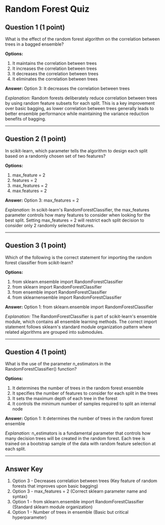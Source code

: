 # Random Forest Quiz

## Question 1 (1 point)
What is the effect of the random forest algorithm on the correlation between trees in a bagged ensemble?

**Options:**
1. It maintains the correlation between trees
2. It increases the correlation between trees
3. It decreases the correlation between trees
4. It eliminates the correlation between trees

**Answer:** Option 3: It decreases the correlation between trees

*Explanation:* Random forests deliberately reduce correlation between trees by using random feature subsets for each split. This is a key improvement over basic bagging, as lower correlation between trees generally leads to better ensemble performance while maintaining the variance reduction benefits of bagging.

---

## Question 2 (1 point)
In scikit-learn, which parameter tells the algorithm to design each split based on a randomly chosen set of two features?

**Options:**
1. max_feature = 2
2. features = 2
3. max_features = 2
4. max.features = 2

**Answer:** Option 3: max_features = 2

*Explanation:* In scikit-learn's RandomForestClassifier, the max_features parameter controls how many features to consider when looking for the best split. Setting max_features = 2 will restrict each split decision to consider only 2 randomly selected features.

---

## Question 3 (1 point)
Which of the following is the correct statement for importing the random forest classifier from scikit-learn?

**Options:**
1. from sklearn.ensemble import RandomForestClassifier
2. from sklearn import RandomForestClassifier
3. from ensemble import RandomForestClassifier
4. from sklearnensemble import RandomForestClassifier

**Answer:** Option 1: from sklearn.ensemble import RandomForestClassifier

*Explanation:* The RandomForestClassifier is part of scikit-learn's ensemble module, which contains all ensemble learning methods. The correct import statement follows sklearn's standard module organization pattern where related algorithms are grouped into submodules.

---

## Question 4 (1 point)
What is the use of the parameter n_estimators in the RandomForestClassifier() function?

**Options:**
1. It determines the number of trees in the random forest ensemble
2. It specifies the number of features to consider for each split in the trees
3. It sets the maximum depth of each tree in the forest
4. It controls the minimum number of samples required to split an internal node

**Answer:** Option 1: It determines the number of trees in the random forest ensemble

*Explanation:* n_estimators is a fundamental parameter that controls how many decision trees will be created in the random forest. Each tree is trained on a bootstrap sample of the data with random feature selection at each split.

---

## Answer Key

1. Option 3 - Decreases correlation between trees (Key feature of random forests that improves upon basic bagging)
2. Option 3 - max_features = 2 (Correct sklearn parameter name and syntax)
3. Option 1 - from sklearn.ensemble import RandomForestClassifier (Standard sklearn module organization)
4. Option 1 - Number of trees in ensemble (Basic but critical hyperparameter)
